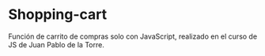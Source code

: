 # Shopping-cart

Función de carrito de compras solo con JavaScript, realizado en el curso de JS de Juan Pablo de la Torre.
